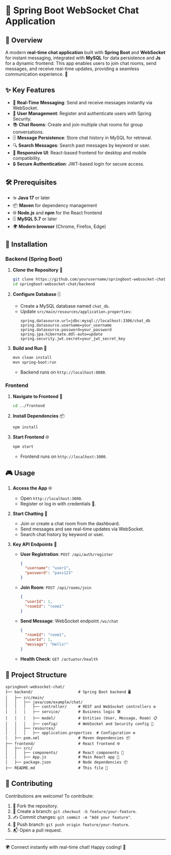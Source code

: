 # 💬 Spring Boot WebSocket Chat Application

## 🌟 Overview
A modern **real-time chat application** built with **Spring Boot** and **WebSocket** for instant messaging, integrated with **MySQL** for data persistence and **Js** for a dynamic frontend. This app enables users to join chat rooms, send messages, and receive real-time updates, providing a seamless communication experience. 🚀

## ✨ Key Features
- 💬 **Real-Time Messaging**: Send and receive messages instantly via WebSocket.
- 👥 **User Management**: Register and authenticate users with Spring Security.
- 📚 **Chat Rooms**: Create and join multiple chat rooms for group conversations.
- 🗄️ **Message Persistence**: Store chat history in MySQL for retrieval.
- 🔍 **Search Messages**: Search past messages by keyword or user.
- 📱 **Responsive UI**: React-based frontend for desktop and mobile compatibility.
- 🔒 **Secure Authentication**: JWT-based login for secure access.

## 🛠️ Prerequisites
- ☕ **Java 17** or later
- 📦 **Maven** for dependency management
- 🌐 **Node.js** and **npm** for the React frontend
- 🗄️ **MySQL 5.7** or later
- 🌍 **Modern browser** (Chrome, Firefox, Edge)

## 🚀 Installation

### Backend (Spring Boot)
1. **Clone the Repository** 📂
   ```bash
   git clone https://github.com/yourusername/springboot-websocket-chat.git
   cd springboot-websocket-chat/backend
   ```

2. **Configure Database** 🗄️
   - Create a MySQL database named `chat_db`.
   - Update `src/main/resources/application.properties`:
     ```properties
     spring.datasource.url=jdbc:mysql://localhost:3306/chat_db
     spring.datasource.username=your_username
     spring.datasource.password=your_password
     spring.jpa.hibernate.ddl-auto=update
     spring.security.jwt.secret=your_jwt_secret_key
     ```

3. **Build and Run** 🏃
   ```bash
   mvn clean install
   mvn spring-boot:run
   ```
   - Backend runs on `http://localhost:8080`.

### Frontend 
1. **Navigate to Frontend** 📂
   ```bash
   cd ../frontend
   ```

2. **Install Dependencies** 📦
   ```bash
   npm install
   ```

3. **Start Frontend** 🌐
   ```bash
   npm start
   ```
   - Frontend runs on `http://localhost:3000`.

## 🎮 Usage
1. **Access the App** 🌐
   - Open `http://localhost:3000`.
   - Register or log in with credentials 🔐.

2. **Start Chatting** 💬
   - Join or create a chat room from the dashboard.
   - Send messages and see real-time updates via WebSocket.
   - Search chat history by keyword or user.

3. **Key API Endpoints** 📡
   - **User Registration**: `POST /api/auth/register`
     ```json
     {
       "username": "user1",
       "password": "pass123"
     }
     ```
   - **Join Room**: `POST /api/rooms/join`
     ```json
     {
       "userId": 1,
       "roomId": "room1"
     }
     ```
   - **Send Message**: WebSocket endpoint `/ws/chat`
     ```json
     {
       "roomId": "room1",
       "userId": 1,
       "message": "Hello!"
     }
     ```
   - **Health Check**: `GET /actuator/health`

## 📂 Project Structure
```
springboot-websocket-chat/
├── backend/                    # Spring Boot backend 🖥️
│   ├── src/main/
│   │   ├── java/com/example/chat/
│   │   │   ├── controller/     # REST and WebSocket controllers ⚙️
│   │   │   ├── service/        # Business logic 🛠️
│   │   │   ├── model/          # Entities (User, Message, Room) 📋
│   │   │   ├── config/         # WebSocket and Security config 🔧
│   │   ├── resources/
│   │   │   ├── application.properties  # Configuration ⚙️
│   ├── pom.xml                 # Maven dependencies 📦
├── frontend/                   # React frontend 🌐
│   ├── src/
│   │   ├── components/         # React components 🧩
│   │   ├── App.js              # Main React app 🚀
│   ├── package.json            # Node dependencies 📦
├── README.md                   # This file 📄
```

## 🤝 Contributing
Contributions are welcome! To contribute:
1. 🍴 Fork the repository.
2. 🌿 Create a branch: `git checkout -b feature/your-feature`.
3. ✍️ Commit changes: `git commit -m "Add your feature"`.
4. 🚀 Push branch: `git push origin feature/your-feature`.
5. 📬 Open a pull request.

---

🌍 Connect instantly with real-time chat! Happy coding! 🚀
